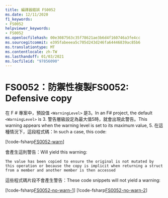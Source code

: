 ```yaml
---
title: 編譯器錯誤 FS0052
ms.date: 12/11/2020
f1_keywords:
- FS0052
helpviewer_keywords:
- FS0052
ms.openlocfilehash: 00e3087563c35f78621ae3b6d4f160746a3fe4cc
ms.sourcegitcommit: e395fabeeea5c705d243d246fa64446839ac85b6
ms.translationtype: MT
ms.contentlocale: zh-TW
ms.lasthandoff: 01/03/2021
ms.locfileid: "97856090"
---
```

# <a name="fs0052-defensive-copy"></a><span data-ttu-id="d4d0b-102">FS0052：防禦性複製</span><span class="sxs-lookup"><span data-stu-id="d4d0b-102">FS0052: Defensive copy</span></span>

<span data-ttu-id="d4d0b-103">在 F # 專案中，預設值 `<WarningLevel>` 是3。</span><span class="sxs-lookup"><span data-stu-id="d4d0b-103">In an F# project, the default `<WarningLevel>` is 3.</span></span> <span data-ttu-id="d4d0b-104">警告層級設定為最大值5時，就會出現此警告。</span><span class="sxs-lookup"><span data-stu-id="d4d0b-104">This warning appears when the warning level is set to its maximum value, 5.</span></span> <span data-ttu-id="d4d0b-105">在這種情況下，這段程式碼：</span><span class="sxs-lookup"><span data-stu-id="d4d0b-105">In such a case, this code:</span></span>

[!code-fsharp[FS0052-warn](~/samples/snippets/fsharp/compiler-messages/fs0052.fsx#L2)]

<span data-ttu-id="d4d0b-106">會產生這則警告：</span><span class="sxs-lookup"><span data-stu-id="d4d0b-106">Will yield this warning:</span></span>

```text
The value has been copied to ensure the original is not mutated by this operation or because the copy is implicit when returning a struct from a member and another member is then accessed
```

<span data-ttu-id="d4d0b-107">這些程式碼片段不會產生警告：</span><span class="sxs-lookup"><span data-stu-id="d4d0b-107">These code snippets will not yield a warning:</span></span>

[!code-fsharp[FS0052-no-warn-1](~/samples/snippets/fsharp/compiler-messages/fs0052.fsx#L5-L6)]
[!code-fsharp[FS0052-no-warn-2](~/samples/snippets/fsharp/compiler-messages/fs0052.fsx#L9)]
